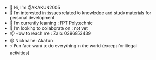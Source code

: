 - 👋 Hi, I’m @AKAKUN2005
- 👀 I’m interested in :issues related to knowledge and study materials for personal development
- 🌱 I’m currently learning : FPT Polytechnic
- 💞️ I’m looking to collaborate on : not yet
- 📫 How to reach me : Zalo: 0396853439
- 😄 Nickname: Akakun
- ⚡ Fun fact: want to do everything in the world (except for illegal activities)

<!---
AKAKUN2005/AKAKUN2005 is a ✨ special ✨ repository because its `README.md` (this file) appears on your GitHub profile.
You can click the Preview link to take a look at your changes.
--->
